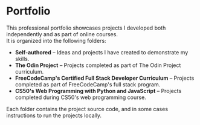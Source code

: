 # Portfolio

This professional portfolio showcases projects I developed both independently and as part of online courses.  
It is organized into the following folders:

- **Self-authored** – Ideas and projects I have created to demonstrate my skills.
- **The Odin Project** – Projects completed as part of The Odin Project curriculum.
- **FreeCodeCamp's Certified Full Stack Developer Curriculum** – Projects completed as part of FreeCodeCamp's full stack program.
- **CS50's Web Programming with Python and JavaScript** – Projects completed during CS50's web programming course.

Each folder contains the project source code, and in some cases instructions to run the projects locally.
